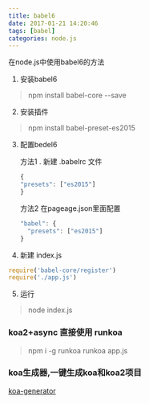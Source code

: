 ```yaml
---
title: babel6
date: 2017-01-21 14:20:46
tags: [babel]
categories: node.js
---
```


在node.js中使用babel6的方法

1. 安装babel6 
> npm install babel-core --save

2. 安装插件
> npm install babel-preset-es2015

3. 配置bedel6
	
	方法1 . 新建 .babelrc 文件
	```js
	{
	"presets": ["es2015"]
	}
	```
	方法2  在pageage.json里面配置
	```js
	"babel": {
      "presets": ["es2015"]
  	}
  	```
  	
4. 新建 index.js
```js
require('babel-core/register')
require('./app.js')
```

5. 运行
> node index.js


### koa2+async 直接使用 runkoa
> npm i -g runkoa
> runkoa app.js

### koa生成器,一键生成koa和koa2项目
[koa-generator](https://github.com/17koa/koa-generator)